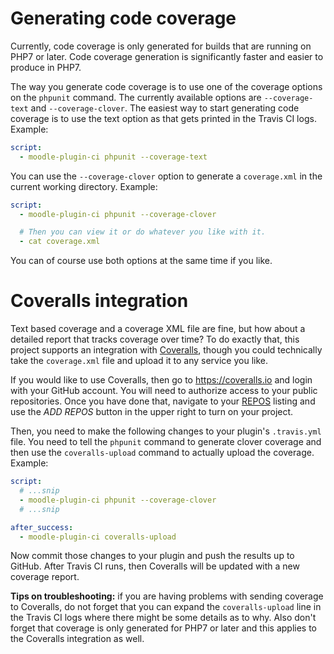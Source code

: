 # Generating code coverage

Currently, code coverage is only generated for builds that are running on PHP7 or later.  Code coverage generation
is significantly faster and easier to produce in PHP7.

The way you generate code coverage is to use one of the coverage options on the `phpunit` command.  The currently
available options are `--coverage-text` and `--coverage-clover`.  The easiest way to start generating code coverage
is to use the text option as that gets printed in the Travis CI logs.  Example:

```yaml
script:
  - moodle-plugin-ci phpunit --coverage-text
```

You can use the `--coverage-clover` option to generate a `coverage.xml` in the current working directory.  Example:

```yaml
script:
  - moodle-plugin-ci phpunit --coverage-clover

  # Then you can view it or do whatever you like with it.
  - cat coverage.xml
```

You can of course use both options at the same time if you like.

# Coveralls integration

Text based coverage and a coverage XML file are fine, but how about a detailed report that tracks coverage over time?
To do exactly that, this project supports an integration with [Coveralls](https://coveralls.io), though you could
technically take the `coverage.xml` file and upload it to any service you like.

If you would like to use Coveralls, then go to https://coveralls.io and login with your GitHub account.  You will
need to authorize access to your public repositories.  Once you have done that, navigate to your
[REPOS](https://coveralls.io/repos) listing and use the _ADD REPOS_ button in the upper right to turn on your project.

Then, you need to make the following changes to your plugin's `.travis.yml` file.  You need to tell the `phpunit`
command to generate clover coverage and then use the `coveralls-upload` command to actually upload the coverage.
Example:

```yaml
script:
  # ...snip
  - moodle-plugin-ci phpunit --coverage-clover
  # ...snip

after_success:
  - moodle-plugin-ci coveralls-upload
```

Now commit those changes to your plugin and push the results up to GitHub.  After Travis CI runs, then Coveralls
will be updated with a new coverage report.

**Tips on troubleshooting:** if you are having problems with sending coverage to Coveralls, do not forget that you
can expand the `coveralls-upload` line in the Travis CI logs where there might be some details as to why.  Also don't
forget that coverage is only generated for PHP7 or later and this applies to the Coveralls integration as well.
